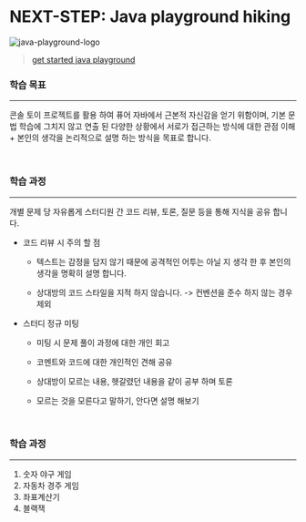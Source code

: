 # NEXT-STEP: Java playground hiking

![java-playground-logo](https://github.com/LgDNet/.github/assets/118493627/f8aaf5be-e6bc-4ff6-9955-b2e5a0795da0)

> [get started java playground](https://edu.nextstep.camp/s/RFY359FE)


### 학습 목표
---

콘솔 토이 프로젝트를 활용 하여 퓨어 자바에서 근본적 자신감을 얻기 위함이며, 기본 문법 학습에 그치지 않고 연출 된 다양한 상황에서 서로가 접근하는 방식에 대한 관점 이해 + 본인의 생각을 논리적으로 설명 하는 방식을 목표로 합니다.

<br>

### 학습 과정
---
개별 문제 당 자유롭게 스터디원 간 코드 리뷰, 토론, 질문 등을 통해 지식을 공유 합니다.

* 코드 리뷰 시 주의 할 점
    - 텍스트는 감정을 담지 않기 때문에 공격적인 어투는 아닐 지 생각 한 후 본인의 생각을 명확히 설명 합니다.
    
    - 상대방의 코드 스타일을 지적 하지 않습니다. -> 컨벤션을 준수 하지 않는 경우 제외


* 스터디 정규 미팅
    - 미팅 시 문제 풀이 과정에 대한 개인 회고

    - 코멘트와 코드에 대한 개인적인 견해 공유

    - 상대방이 모르는 내용, 헷갈렸던 내용을 같이 공부 하며 토론

    - 모르는 것을 모른다고 말하기, 안다면 설명 해보기

<br>

### 학습 과정
---

1. 숫자 야구 게임
2. 자동차 경주 게임
3. 좌표계산기
4. 블랙잭